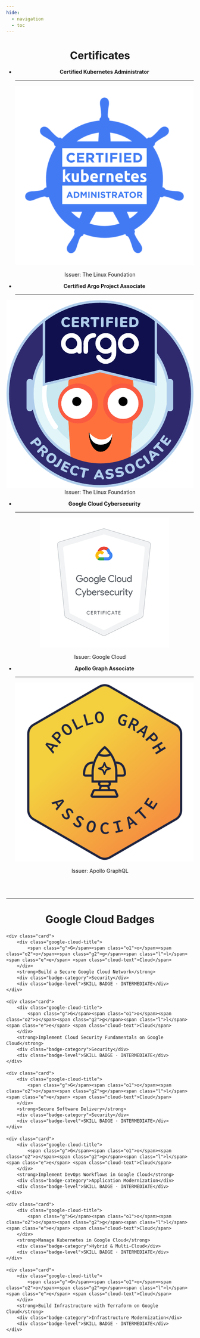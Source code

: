 ```yaml
---
hide:
  - navigation
  - toc
---
```

<center>

# Certificates

<div class="grid cards" markdown>

-   __Certified Kubernetes Administrator__

    ---

    <a href="https://www.credly.com/badges/cc5e7ffa-b662-4de2-8e63-8f06e2098bc1/public_url" target="_blank">
    <img src="/images/cka.png">
</a>
<span class="issuer">Issuer: The Linux Foundation</span>

-   __Certified Argo Project Associate__

    ---
   <a href="https://www.credly.com/badges/9ed2a14b-4dc7-4ce2-9890-9ee07f2bdf7f/public_url" target="_blank">
    <img src="/images/capa.png" class="capa">
</a>
<span class="issuer">Issuer: The Linux Foundation</span>

-   __Google Cloud Cybersecurity__

    ---

    <a href="https://www.credly.com/badges/a6511996-1f8b-4065-ae50-035be87f9e6c/public_url" target="_blank">
    <img src="/images/gcp-sec.png">
</a>
<span class="issuer">Issuer: Google Cloud</span>

-   __Apollo Graph Associate__

    ---

    <a href="https://www.apollographql.com/tutorials/certifications/b41c1f00-1708-47e2-b838-bc515c8751b8" target="_blank">
    <img src="/images/apollo.svg">
</a>
<span class="issuer">Issuer: Apollo GraphQL</span>

</div>
<br><br><br>

---

# Google Cloud Badges

</center>

<div class="custom-grid">

    <div class="card">
        <div class="google-cloud-title">
            <span class="g">G</span><span class="o1">o</span><span class="o2">o</span><span class="g2">g</span><span class="l">l</span><span class="e">e</span> <span class="cloud-text">Cloud</span>
        </div>
        <strong>Build a Secure Google Cloud Network</strong>
        <div class="badge-category">Security</div>
        <div class="badge-level">SKILL BADGE · INTERMEDIATE</div>
    </div>

    <div class="card">
        <div class="google-cloud-title">
            <span class="g">G</span><span class="o1">o</span><span class="o2">o</span><span class="g2">g</span><span class="l">l</span><span class="e">e</span> <span class="cloud-text">Cloud</span>
        </div>
        <strong>Implement Cloud Security Fundamentals on Google Cloud</strong>
        <div class="badge-category">Security</div>
        <div class="badge-level">SKILL BADGE · INTERMEDIATE</div>
    </div>

    <div class="card">
        <div class="google-cloud-title">
            <span class="g">G</span><span class="o1">o</span><span class="o2">o</span><span class="g2">g</span><span class="l">l</span><span class="e">e</span> <span class="cloud-text">Cloud</span>
        </div>
        <strong>Secure Software Delivery</strong>
        <div class="badge-category">Security</div>
        <div class="badge-level">SKILL BADGE · INTERMEDIATE</div>
    </div>

    <div class="card">
        <div class="google-cloud-title">
            <span class="g">G</span><span class="o1">o</span><span class="o2">o</span><span class="g2">g</span><span class="l">l</span><span class="e">e</span> <span class="cloud-text">Cloud</span>
        </div>
        <strong>Implement DevOps Workflows in Google Cloud</strong>
        <div class="badge-category">Application Modernization</div>
        <div class="badge-level">SKILL BADGE · INTERMEDIATE</div>
    </div>

    <div class="card">
        <div class="google-cloud-title">
            <span class="g">G</span><span class="o1">o</span><span class="o2">o</span><span class="g2">g</span><span class="l">l</span><span class="e">e</span> <span class="cloud-text">Cloud</span>
        </div>
        <strong>Manage Kubernetes in Google Cloud</strong>
        <div class="badge-category">Hybrid & Multi-Cloud</div>
        <div class="badge-level">SKILL BADGE · INTERMEDIATE</div>
    </div>

    <div class="card">
        <div class="google-cloud-title">
            <span class="g">G</span><span class="o1">o</span><span class="o2">o</span><span class="g2">g</span><span class="l">l</span><span class="e">e</span> <span class="cloud-text">Cloud</span>
        </div>
        <strong>Build Infrastructure with Terraform on Google Cloud</strong>
        <div class="badge-category">Infrastructure Modernization</div>
        <div class="badge-level">SKILL BADGE · INTERMEDIATE</div>
    </div>


</div>
